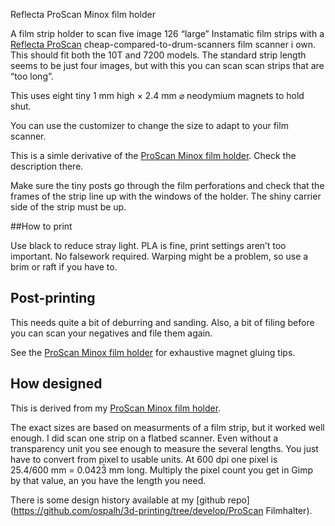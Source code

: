 Reflecta ProScan Minox film holder

A film strip holder to scan five image 126 “large” Instamatic film strips with a [Reflecta ProScan](https://reflecta.de/en/products/detail/~id.734~nm.69/reflecta-ProScan-10T.html) cheap-compared-to-drum-scanners film scanner i own.  This should fit both the 10T and 7200 models. The standard strip length seems to be just four images, but with this you can scan scan strips that are “too long”.

This uses eight tiny 1 mm high × 2.4 mm ⌀ neodymium magnets to hold shut.

You can use the customizer to change the size to adapt to your film scanner.

This is a simle derivative of the [ProScan Minox film holder](). Check the description there.

Make sure the tiny posts go through the film perforations and check that the frames of the strip line up with the windows of the holder. The shiny carrier side of the strip must be up.


##How to print

Use black to reduce stray light. PLA is fine, print settings aren’t too important. No falsework required. Warping might be a problem, so use a brim or raft if you have to.


## Post-printing

This needs quite a bit of deburring and sanding. Also, a bit of filing before you can scan your negatives and file them again.

See the [ProScan Minox film holder]() for exhaustive magnet gluing tips.

## How designed

This is derived from my [ProScan Minox film holder]().

The exact sizes are based on measurments of a film strip, but it worked well enough. I did scan one strip on a flatbed scanner. Even without a transparency unit you see enough to measure the several lengths. You just have to convert from pixel to usable units. At 600 dpi one pixel is 25.4/600 mm = 0.0423̄ mm long. Multiply the pixel count you get in Gimp by that value, an you have the length you need.

There is some design history available at my [github repo](https://github.com/ospalh/3d-printing/tree/develop/ProScan Filmhalter).
